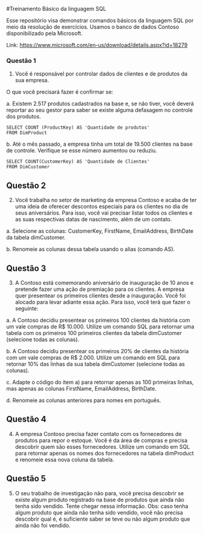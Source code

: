 #Treinamento Básico da linguagem SQL

Esse repositório visa demonstrar comandos básicos da linguagem SQL por meio da resolução de exercícios. Usamos o banco de dados Contoso disponibilizado pela Microsoft.

Link: https://www.microsoft.com/en-us/download/details.aspx?id=18279

### Questão 1 ###

1. Você é responsável por controlar dados de clientes e de produtos da sua empresa.

O que você precisará fazer é confirmar se:

a. Existem 2.517 produtos cadastrados na base e, se não tiver, você deverá reportar ao seu gestor para saber se existe alguma defasagem no controle dos produtos.

```
SELECT COUNT (ProductKey) AS 'Quantidade de produtos'
FROM DimProduct
```

b. Até o mês passado, a empresa tinha um total de 19.500 clientes na base de controle. Verifique se esse número aumentou ou reduziu.

```
SELECT COUNT(CustomerKey) AS 'Quantidade de Clientes'
FROM DimCustomer
```
  
## Questão 2 ##

2. Você trabalha no setor de marketing da empresa Contoso e acaba de ter uma ideia de oferecer descontos especiais para os clientes no dia de seus aniversários.
Para isso, você vai precisar listar todos os clientes e as suas respectivas datas de nascimento, além de um contato.

a. Selecione as colunas: CustomerKey, FirstName, EmailAddress, BirthDate da tabela dimCustomer.

b. Renomeie as colunas dessa tabela usando o alias (comando AS).

## Questão 3 ##

3. A Contoso está comemorando aniversário de inauguração de 10 anos e pretende fazer uma ação de premiação para os clientes. A empresa quer presentear os primeiros
clientes desde a inauguração. Você foi alocado para levar adiante essa ação. Para isso, você terá que fazer o seguinte:

a. A Contoso decidiu presentear os primeiros 100 clientes da história com um vale compras de R$ 10.000. Utilize um comando SQL para retornar uma tabela com os 
primeiros 100 primeiros clientes da tabela dimCustomer (selecione todas as colunas).

b. A Contoso decidiu presentear os primeiros 20% de clientes da história com um vale compras de R$ 2.000. Utilize um comando em SQL para retornar 10% das linhas da sua
tabela dimCustomer (selecione todas as colunas).

c. Adapte o código do item a) para retornar apenas as 100 primeiras linhas, mas apenas as colunas FirstName, EmailAddress, BirthDate.

d. Renomeie as colunas anteriores para nomes em português.

## Questão 4 ##

4. A empresa Contoso precisa fazer contato com os fornecedores de produtos para repor o estoque. Você é da área de compras e precisa descobrir quem são esses
fornecedores. Utilize um comando em SQL para retornar apenas os nomes dos fornecedores na tabela dimProduct e renomeie essa nova coluna da tabela.

## Questão 5 ##
5. O seu trabalho de investigação não para, você precisa descobrir se existe algum produto registrado na base de produtos que ainda não tenha sido vendido. Tente
chegar nessa informação.
Obs: caso tenha algum produto que ainda não tenha sido vendido, você não precisa descobrir qual é, é suficiente saber se teve ou não algum produto que ainda não 
foi vendido.

